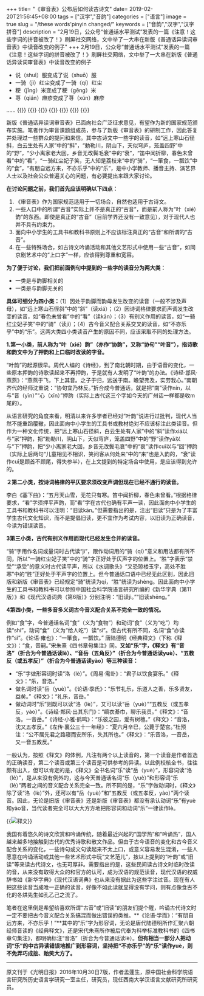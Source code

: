 +++
title= "《审音表》公布后如何读古诗文"
date= 2019-02-20T21:56:45+08:00
tags = ["汉字","音韵"]
categories = ["语言"]
image = true
slug = "/these words'pinyin changed/"
keywords = ["音韵","汉字","汉字拼音"]
description = "2月19日，公众号“普通话水平测试”发表的一篇《注意！这些字词的拼音被改了！》刷屏社交网络，文中举了一大串在新版《普通话异读词审音表》中读音改变的例子"
+++
2月19日，公众号“普通话水平测试”发表的一篇《注意！这些字词的拼音被改了！》刷屏社交网络，文中举了一大串在新版《普通话异读词审音表》中读音改变的例子
<!--more-->
- 说（shuì）服变成了说（shuō）服<br>
- 一骑（jì）红尘变成了一骑（qí）红尘<br>
- 粳（jīng）米变成了粳（gěng）米<br>
- 荨（qián）麻疹变成了荨（xún）麻疹<br>

……
{{<img src="http://ian2.oss-cn-hangzhou.aliyuncs.com/2019-02-20-135947.jpg" alt="">}}
{{<img src="http://ian2.oss-cn-hangzhou.aliyuncs.com/2019-02-20-140001.jpg" alt="">}}
{{<img src="http://ian2.oss-cn-hangzhou.aliyuncs.com/2019-02-20-142114.jpg" alt="">}}
{{<img src="http://ian2.oss-cn-hangzhou.aliyuncs.com/2019-02-20-142126.jpg" alt="">}}
{{<img src="http://ian2.oss-cn-hangzhou.aliyuncs.com/2019-02-20-142145.jpg" alt="">}}
{{<img src="http://ian2.oss-cn-hangzhou.aliyuncs.com/2019-02-20-142155.jpg" alt="">}}
{{<img src="http://ian2.oss-cn-hangzhou.aliyuncs.com/2019-02-20-142206.jpg" alt="">}}

新版《普通话异读词审音表》已面向社会广泛征求意见，有望作为新的国家规范颁布实施。笔者作为审音课题组成员，参与了新版《审音表》的研制工作，因此答复并处理过一些群众的提问和来信。其中古诗文中一些字的读音，如“远上寒山石径斜，白云生处有人家”中的“斜”，“勅勒川，阴山下，天似穹庐，笼盖四野”中的“野”，“少小离家老大回，乡音无改鬓毛衰”中的“衰”，“笛中闻折柳，春色未曾看”中的“看”，“一骑红尘妃子笑，无人知是荔枝来”中的“骑”，“一箪食，一瓢饮”中的“食”，“有朋自远方来，不亦乐乎”中的“乐”，是中小学教师、播音主持、演艺界人士以及社会公众普遍关心的问题，有必要提出来跟大家讨论。

**在讨论问题之前，我们首先应该明确以下四点：**

1. 《审音表》作为国家规范适用于一切场合，自然也适用于古诗文。
2. 一些人口中的所谓“古音”实际上并不是真正的“古音”，而是前人称为“叶（xié）韵”的东西。即使是真正的“古音”（目前学界还没有一致意见），对于现代人也并不具有约束力。
3. 面向中小学生的工具书和教科书原则上不应该标注真正的“古音”和所谓的“古音”。
4. 在一些特殊场合，如古诗文吟诵活动和其他文艺形式中使用一些“古音”，如同京剧艺术中的“上口字”一样，应该得到尊重和宽容。

**为了便于讨论，我们把前面例句中提到的一些字的读音分为两大类：**

- 一类是与韵脚相关的
- 一类是与韵脚无关的

**具体可细分为四小类：**（1）因处于韵脚而韵母发生改变的读音（一般不涉及声母），如“远上寒山石径斜”中的“斜”（读xiá）；（2）因诗词格律要求而声调发生改变的读音，如“春色未曾看”中的“看”（读kān）；（3）有别义作用的读音，如“一骑红尘妃子笑”中的“骑”（读jì）；（4）古今音义配合关系交叉的读音，如“不亦乐乎”中的“乐”。这两大类四小类读音产生的原因不同，应该采取不同的处理方法。

**1.第一小类，前人称为“叶（xié）韵”（亦作“协韵”，又称“协句”“叶音”），指诗歌和韵文中为了押韵和上口临时改读的字音。**

“叶韵”的起源很早。周代人编的《诗经》，到了南北朝时期，由于语音的变化，一些原本押韵的诗歌读起来不再押韵，于是就有人发明了“叶韵”的办法。《诗经·邶风·燕燕》：“燕燕于飞，下上其音。之子于归，远送于南。瞻望弗及，实劳我心。”南朝齐代的经师沈重说：“协句宜乃林反。”折合成今普通话，就是把“南”读作nín，以与“音（yīn）”“心（xīn）”押韵（实际上古代这三个字如今天的广州话一样都是收m尾的）。

从语言研究的角度来看，明清以来许多学者已经对“叶韵”说进行过批判，现代人当然不能重蹈覆辙，因此面向中小学生的工具书或教材绝对不应该标注此类读音。但作为一种文化传统，把“远上寒山石径斜，白云生处有人家”中的“斜”读作xiá以与“家”押韵，把“勅勒川，阴山下，天似穹庐，笼盖四野”中的“野”读作yǎ以与“下”押韵，把“少小离家老大回，乡音无改鬓毛衰”中的“衰”读作cuī以与“回”押韵（实际上后两句“儿童相见不相识，笑问客从何处来”中的“来”也是入韵的，“衰”读作cuī是顾首不顾尾，得失参半），在上文提到的特定场合中使用，是应该得到允许的。

**２第二小类，按诗词格律的平仄要求须改变声调但现在已经不通行的读音。**

李白《塞下曲》：“五月天山雪，无花只有寒。笛中闻折柳，春色未曾看。”根据格律要求，“看”字须押平声韵，而“看”字在古代也确有平声一读，因此面向中小学生的工具书和教科书可以注明：“旧读kān。”但需要指出的是，注出“旧读”只是为了丰富学生古代文化知识，而不是提倡旧读，更不宜作为考试内容，以旧读为正确读音，今读为错误读音。

**3第三小类，古代有别义作用而现代已经发生合并的读音。**

“骑”字用作名词或量词时古代读“jì”，跟作动词用的“骑（qí）”意义和用法都有所不同，所以“一骑红尘妃子笑”中的“骑”字正好处于仄声字的位置上。“胜”字表示“禁受”“承受”的意义时古代读平声，所以《水调歌头》“又恐琼楼玉宇，高处不胜寒”中的“胜”正好处于平声字的位置上。但今普通话口语中已经无此区别，因此旧版和新版《审音表》已经规定“骑”统读为qí，“胜”统读为shènɡ。因此面向中小学生的工具书和教科书可以参照中国社会科学院语言研究所编的《新华字典（第11版）》和《现代汉语词典（第6版）》分别注明：“旧读jì。”“旧读shēnɡ。”

**4第四小类，一些多音多义词古今音义配合关系不完全一致的情况。**

例如“食”字，今普通话名词“食”（义为“食物”）和动词“食”（义为“吃”）均读“shí”，动词“食”（义为“给人吃”）读“sì”。但古代有所不同，名词“食”亦读作“sì”。《论语·雍也》：“一箪食，一瓢饮。” 唐陆德明《经典释文》（下称《释文》）：“食，音嗣。”宋朱熹《四书章句集注》同。**又如“乐”字，《释文》有“音洛”（折合为今普通话读lè）、“音岳（五角反）”（折合为今普通话读yuè）、“五教反（或五孝反）”（折合为今普通话读yào）等三种读音：**

- “乐”字做形容词时读“洛（lè）”。《周易·需卦》：“君子以饮食宴乐。”《释文》：“乐，音洛。”
- 做名词时读“岳（yuè）”。《论语·季氏》：“乐节礼乐，乐道人之善，乐多贤友，益矣。”《释文》：“礼乐，音岳。”
- 做动词时“乐”则既可以读“洛（lè）”，又可以读“岳（yuè）”“五教反（或五孝反，yào）”。《诗经·郑风·出其东门》：“缟衣綦巾，聊乐我员。”《释文》：“音洛。一音岳。”《诗经·小雅·鹤鸣》：“乐彼之园，爰有树檀。”《释文》：“音洛，沈又五孝反。”《左传·襄公三十一年经》：“夏六月辛巳，公薨于楚宫。”杜预注：“公不居先君之路寝而安所乐，失其所也。”《释文》：“乐音洛，一音岳，又一音五教反。”

一般认为，按照《释文》的体例，凡注有两个以上读音的，第一个读音是作者首选的正确读音，第二个读音或第三个读音是可供参考的异读。以此例校核全书，往往颇有出入，但可以肯定的是，《释文》全书名词“乐”读“岳（yuè）”，形容词读“洛（lè）”，是从来没有例外的，这与今天普通话名词“乐（yuè）”和形容词“乐（lè）”两者之间的音义配合关系完全一致。所不同的是，“乐”字做动词时，《释文》除了读“洛（lè）”外，还可以有“岳（yuè）”和“五教反（或五孝反，yào）”两个读音。因此，无论是旧版《审音表》还是新版《审音表》都没有承认动词“乐”有yuè和yào音，当代读者完全可以大大方方地把形容词和动词“乐”一律读作lè。

{{<img src="http://ian2.oss-cn-hangzhou.aliyuncs.com/2019-02-21-160310.jpg" alt="释文">}}

我国有着悠久的诗文欣赏和吟诵传统，随着最近兴起的“国学热”和“吟诵热”，国人越来越多地接触到古代的优秀诗歌和散文作品。但由于古今语音的变化和古今音义配合关系的变化，一些诗句或文句读起来不太上口，或意义容易发生混淆，一些人愿意在吟诵活动或其他一些艺术形式中玩“文艺范儿”，按以上提到的“叶韵”或“旧读”等来读古代诗文，也无可厚非。需要指出的是，这些民间读古诗文时临时改读的音，从来没有取得大众的和官方的认可，成为汉语的规范读音，现代汉语的权威辞书如《新华字典》《现代汉语词典》也从来没有据此为这些字注过音。现在有人把这些读音当成唯一正确的读音，好像不如此读就显得没有学问，则有点像食古不化的冬烘先生如孔乙己之流了。

笔者在这里倒是希望给喜欢所谓“古音”或“旧读”的朋友们提个醒，吟诵古代诗文时一定不要把古今音义配合关系搞混而做出错误的类推。**《论语·学而》：“有朋自远方来，不亦乐乎！”**其中的“乐”字为形容词，无论是唐代陆德明所作汇聚六朝经师音读的《经典释文》，还是宋代朱熹所作被后代奉为科举标准教科书的《四书章句集注》，都明确标注“音洛”（折合为今普通话读lè）。**但有相当一部分人把动词“乐”的中古异读错误地推广到形容词，坚持把“不亦乐乎”的“乐”读作yuè，则不免弄巧成拙、贻笑大方了。**

---

原文刊于《光明日报》2016年10月30日7版，作者孟蓬生，原中国社会科学院语言研究所历史语言学研究一室主任，研究员，现任西南大学汉语言文献研究所研究员。
